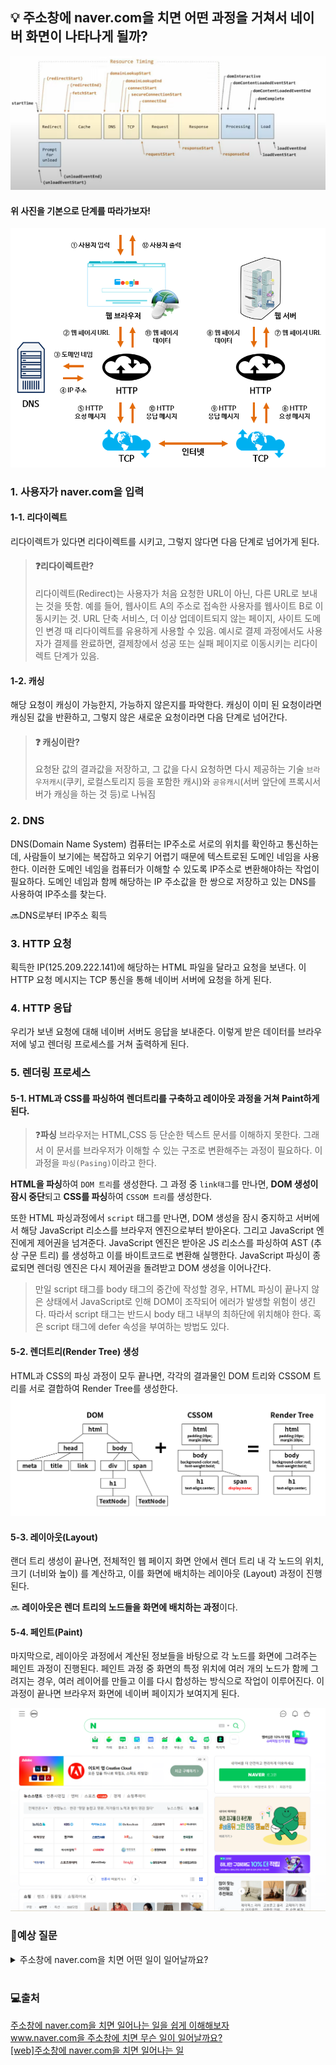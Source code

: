 ## 💡 주소창에 naver.com을 치면 어떤 과정을 거쳐서 네이버 화면이 나타나게 될까?

![](../../img/주소창에naver.com을치면일어나는일/주소창에%20naver.com을%20치면%20일어나는%20일1.png)

#### 위 사진을 기본으로 단계를 따라가보자!

![](../../img/주소창에naver.com을치면일어나는일/주소창에%20naver.com을%20치면%20일어나는%20일2.png)

### 1. 사용자가 naver.com을 입력

#### 1-1. 리다이렉트

리다이렉트가 있다면 리다이렉트를 시키고, 그렇지 않다면 다음 단계로 넘어가게 된다.

> #### ❓리다이렉트란?
>
> 리다이렉트(Redirect)는 사용자가 처음 요청한 URL이 아닌, 다른 URL로 보내는 것을 뜻함. 예를 들어, 웹사이트 A의 주소로 접속한 사용자를 웹사이트 B로 이동시키는 것. URL 단축 서비스, 더 이상 업데이트되지 않는 페이지, 사이트 도메인 변경 때 리다이렉트를 유용하게 사용할 수 있음. 예시로 결제 과정에서도 사용자가 결제를 완료하면, 결제창에서 성공 또는 실패 페이지로 이동시키는 리다이렉트 단계가 있음.

#### 1-2. 캐싱

해당 요청이 캐싱이 가능한지, 가능하지 않은지를 파악한다.
캐싱이 이미 된 요청이라면 캐싱된 값을 반환하고, 그렇지 않은 새로운 요청이라면 다음 단계로 넘어간다.

> #### ❓ 캐싱이란?
>
> 요청돤 값의 결과값을 저장하고, 그 값을 다시 요청하면 다시 제공하는 기술
> `브라우저캐시`(쿠키, 로컬스토리지 등을 포함한 캐시)와 `공유캐시`(서버 앞단에 프록시서버가 캐싱을 하는 것 등)로 나눠짐

### 2. DNS

DNS(Domain Name System)
컴퓨터는 IP주소로 서로의 위치를 확인하고 통신하는데, 사람들이 보기에는 복잡하고 외우기 어렵기 때문에 텍스트로된 도메인 네임을 사용한다.
이러한 도메인 네임을 컴퓨터가 이해할 수 있도록 IP주소로 변환해야하는 작업이 필요하다.
도메인 네임과 함께 해당하는 IP 주소값을 한 쌍으로 저장하고 있는 DNS를 사용하여 IP주소를 찾는다.

🔜DNS로부터 IP주소 획득

### 3. HTTP 요청

획득한 IP(125.209.222.141)에 해당하는 HTML 파일을 달라고 요청을 보낸다.
이 HTTP 요청 메시지는 TCP 통신을 통해 네이버 서버에 요청을 하게 된다.

### 4. HTTP 응답

우리가 보낸 요청에 대해 네이버 서버도 응답을 보내준다.
이렇게 받은 데이터를 브라우저에 넣고 렌더링 프로세스를 거쳐 출력하게 된다.

### 5. 렌더링 프로세스

#### 5-1. HTML과 CSS를 파싱하여 렌더트리를 구축하고 레이아웃 과정을 거쳐 Paint하게 된다.

> ❓**파싱**
> 브라우저는 HTML,CSS 등 단순한 텍스트 문서를 이해하지 못한다.
> 그래서 이 문서를 브라우저가 이해할 수 있는 구조로 변환해주는 과정이 필요하다.
> 이 과정을 `파싱(Pasing)`이라고 한다.

**HTML을 파싱**하여 `DOM 트리`를 생성한다.
그 과정 중 `link태그`를 만나면, **DOM 생성이 잠시 중단**되고 **CSS를 파싱**하여 `CSSOM 트리`를 생성한다.

또한 HTML 파싱과정에서 `script` 태그를 만나면, DOM 생성을 잠시 중지하고 서버에서 해당 JavaScript 리소스를 브라우저 엔진으로부터 받아온다. 그리고 JavaScript 엔진에게 제어권을 넘겨준다.
JavaScript 엔진은 받아온 JS 리소스를 파싱하여 AST (추상 구문 트리) 를 생성하고
이를 바이트코드로 변환해 실행한다.
JavaScript 파싱이 종료되면 렌더링 엔진은 다시 제어권을 돌려받고 DOM 생성을 이어나간다.

> 만일 script 태그를 body 태그의 중간에 작성할 경우, HTML 파싱이 끝나지 않은 상태에서 JavaScript로 인해 DOM이 조작되어 에러가 발생할 위험이 생긴다.
> 따라서 script 태그는 반드시 body 태그 내부의 최하단에 위치해야 한다. 혹은 script 태그에 defer 속성을 부여하는 방법도 있다.

#### 5-2. 렌더트리(Render Tree) 생성

HTML과 CSS의 파싱 과정이 모두 끝나면, 각각의 결과물인 DOM 트리와 CSSOM 트리를 서로 결합하여 Render Tree를 생성한다.
![](../../img/주소창에naver.com을치면일어나는일/주소창에%20naver.com을%20치면%20일어나는%20일3.png)
<br/>

#### 5-3. 레이아웃(Layout)

랜더 트리 생성이 끝나면, 전체적인 웹 페이지 화면 안에서 렌더 트리 내 각 노드의 위치, 크기 (너비와 높이) 를 계산하고, 이를 화면에 배치하는 레이아웃 (Layout) 과정이 진행된다.

🔜 **레이아웃은 렌더 트리의 노드들을 화면에 배치하는 과정**이다.
<br/>

#### 5-4. 페인트(Paint)

마지막으로, 레이아웃 과정에서 계산된 정보들을 바탕으로 각 노드를 화면에 그려주는 페인트 과정이 진행된다.
페인트 과정 중 화면의 특정 위치에 여러 개의 노드가 함께 그려지는 경우, 여러 레이어를 만들고 이를 다시 합성하는 방식으로 작업이 이루어진다.
이 과정이 끝나면 브라우저 화면에 네이버 페이지가 보여지게 된다.

![](../../img/주소창에naver.com을치면일어나는일/주소창에%20naver.com을%20치면%20일어나는%20일4.png)
<br />

### 🤔예상 질문

<details>
   <summary> 주소창에 naver.com을 치면 어떤 일이 일어날까요?</summary>
<br />

우선 리다이렉트가 없는지 확인 후, 캐싱된 데이터가 있는지 확인합니다.
<br />
있다면, 캐싱된 데이터를 반환하고 그렇지 않다면 DNS서버의 DNS 시스템을 이용해서 naver.com이라는 도메인 네임에 맞는 IP주소를 가져옵니다.
<br />
해당 IP 주소에 HTML 파일을 달라고 HTTP 요청을 하고, 받은 데이터로 브라우저 렌더링 과정을 진행합니다.
<br />
HTML 파일을 파싱하면서 DOM 트리를 생성하고 link 태그를 만나게 된다면 DOM 트리 생성을 잠시 중단한 뒤 CSS 파싱을 통해 CSSOM 트리를 생성합니다.
<br />
또한 script 태그를 만나게 된다면 JavaScript엔진에게 제어권을 넘겨준 뒤에 JS를 파싱해 AST 트리를 생성합니다.
<br />
파싱이 끝나면 DOM 트리와 CSSOM 트리를 결합해 Render 트리를 만들고 각각의 노드들의 위치를 지정하는 레이아웃 과정을 거쳐 최종적으로 화면에 paint하여 네이버 화면을 사용자의 브라우저에 출력하게 됩니다.

</details>

<br />

### 💻출처

[주소창에 naver.com을 치면 일어나는 일을 쉽게 이해해보자](https://velog.io/@sylagape1231/%EC%A3%BC%EC%86%8C%EC%B0%BD%EC%97%90-naver.com%EC%9D%84-%EC%B9%98%EB%A9%B4-%EC%9D%BC%EC%96%B4%EB%82%98%EB%8A%94-%EC%9D%BC%EC%9D%84-%EC%89%BD%EA%B2%8C-%EC%9D%B4%ED%95%B4%ED%95%B4%EB%B3%B4%EC%9E%90)
<br />
[www.naver.com을 주소창에 치면 무슨 일이 일어날까요?](https://www.youtube.com/watch?v=YahjHM9UNCA)
<br />
[[web]주소창에 naver.com을 치면 일어나는 일](https://amunre21.github.io/web/1-site-works/)
